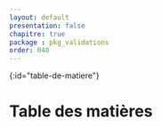 ```yaml
---
layout: default
presentation: false
chapitre: true
package : pkg_validations
order: 040
---
```


{:id="table-de-matiere"}
# Table des matières

<!-- Ce document est vide car il contient un code JavaScript qui génère dynamiquement le contenu et l'affiche ici  -->
